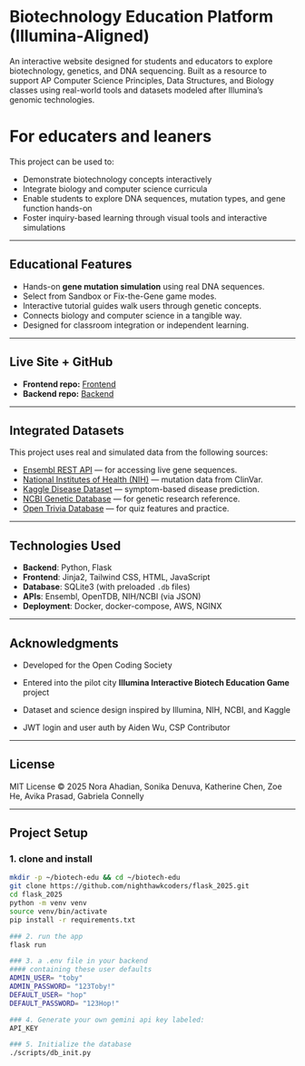 # Biotechnology Education Platform (Illumina-Aligned)

An interactive website designed for students and educators to explore biotechnology, genetics, and DNA sequencing. Built as a resource to support AP Computer Science Principles, Data Structures, and Biology classes using real-world tools and datasets modeled after Illumina’s genomic technologies.

# For educaters and leaners

This project can be used to:
- Demonstrate biotechnology concepts interactively
- Integrate biology and computer science curricula
- Enable students to explore DNA sequences, mutation types, and gene function hands-on
- Foster inquiry-based learning through visual tools and interactive simulations

---

## Educational Features

- Hands-on **gene mutation simulation** using real DNA sequences.
- Select from Sandbox or Fix-the-Gene game modes.
- Interactive tutorial guides walk users through genetic concepts.
- Connects biology and computer science in a tangible way.
- Designed for classroom integration or independent learning.

---

## Live Site + GitHub

- **Frontend repo:** [Frontend](avikaprasad22.github.io/genescope/)
- **Backend repo:** [Backend](avikaprasad22.github.io/genescope_backend)

---

## Integrated Datasets

This project uses real and simulated data from the following sources:

- [Ensembl REST API](https://rest.ensembl.org) — for accessing live gene sequences.
- [National Institutes of Health (NIH)](https://www.ncbi.nlm.nih.gov/clinvar/) — mutation data from ClinVar.
- [Kaggle Disease Dataset](https://www.kaggle.com/datasets/itachi9604/disease-symptom-description-dataset) — symptom-based disease prediction.
- [NCBI Genetic Database](https://www.ncbi.nlm.nih.gov/) — for genetic research reference.
- [Open Trivia Database](https://opentdb.com/) — for quiz features and practice.

---

## Technologies Used

- **Backend**: Python, Flask
- **Frontend**: Jinja2, Tailwind CSS, HTML, JavaScript
- **Database**: SQLite3 (with preloaded `.db` files)
- **APIs**: Ensembl, OpenTDB, NIH/NCBI (via JSON)
- **Deployment**: Docker, docker-compose, AWS, NGINX

---

## Acknowledgments

- Developed for the Open Coding Society
- Entered into the pilot city **Illumina Interactive Biotech Education Game** project
- Dataset and science design inspired by Illumina, NIH, NCBI, and Kaggle

- JWT login and user auth by Aiden Wu, CSP Contributor

---

## License
MIT License
© 2025 Nora Ahadian, Sonika Denuva, Katherine Chen, Zoe He, Avika Prasad, Gabriela Connelly

---

## Project Setup

### 1. clone and install

```bash
mkdir -p ~/biotech-edu && cd ~/biotech-edu
git clone https://github.com/nighthawkcoders/flask_2025.git
cd flask_2025
python -m venv venv
source venv/bin/activate
pip install -r requirements.txt

### 2. run the app
flask run

### 3. a .env file in your backend
#### containing these user defaults
ADMIN_USER= "toby"
ADMIN_PASSWORD= "123Toby!"
DEFAULT_USER= "hop"
DEFAULT_PASSWORD= "123Hop!"

### 4. Generate your own gemini api key labeled:
API_KEY

### 5. Initialize the database
./scripts/db_init.py
